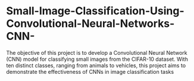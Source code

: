 # Small-Image-Classification-Using-Convolutional-Neural-Networks-CNN-
The objective of this project is to develop a Convolutional Neural Network (CNN) model for classifying small images from the CIFAR-10 dataset. With ten distinct classes, ranging from animals to vehicles, this project aims to demonstrate the effectiveness of CNNs in image classification tasks
